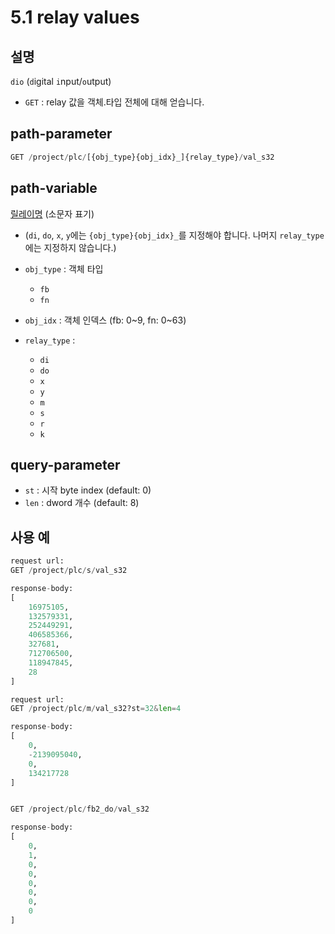 ﻿# 5.1 relay values

## 설명

`dio` (`d`igital `i`nput/`o`utput)

- `GET` : relay 값을 객체.타입 전체에 대해 얻습니다.

## path-parameter

```python
GET /project/plc/[{obj_type}{obj_idx}_]{relay_type}/val_s32
```

## path-variable

[릴레이명](https://hrbook-hrc.web.app/#/view/doc-hi6-embedded-plc/korean/3-relay/2-relay-expression) (소문자 표기)

* (`di`, `do`, `x`, `y`에는 `{obj_type}{obj_idx}_`를 지정해야 합니다. 나머지 `relay_type`에는 지정하지 않습니다.)

- `obj_type` : 객체 타입
  - `fb`
  - `fn`

- `obj_idx` : 객체 인덱스 (fb: 0~9, fn: 0~63)

- `relay_type` :
  - `di`
  - `do`
  - `x`
  - `y`
  - `m`
  - `s`
  - `r`
  - `k`


## query-parameter

- `st` : 시작 byte index (default: 0)
- `len` : dword 개수 (default: 8)


## 사용 예

```python
request url:
GET /project/plc/s/val_s32

response-body:
[
	16975105,
	132579331,
	252449291,
	406585366,
	327681,
	712706500,
	118947845,
	28
]
```

```python
request url:
GET /project/plc/m/val_s32?st=32&len=4

response-body:
[
	0,
	-2139095040,
	0,
	134217728
]


GET /project/plc/fb2_do/val_s32

response-body:
[
	0,
	1,
	0,
	0,
	0,
	0,
	0,
	0
]
```
